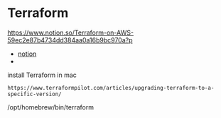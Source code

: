 # Terraform 
https://www.notion.so/Terraform-on-AWS-59ec2e87b4734dd384aa0a16b9bc970a?p

- [notion](https://www.notion.so/Terraform-on-AWS-59ec2e87b4734dd384aa0a16b9bc970a?pvs=4
)
-
install Terraform in mac 
```t
https://www.terraformpilot.com/articles/upgrading-terraform-to-a-specific-version/
```


/opt/homebrew/bin/terraform